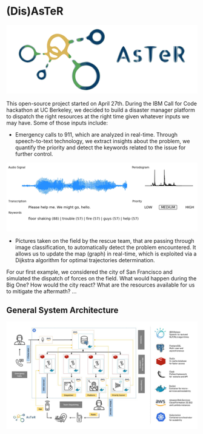 # (Dis)AsTeR

![LOGO](./figures/logo_aster.png)

This open-source project started on April 27th. During the IBM Call for Code hackathon at UC Berkeley, we decided to build a disaster manager platform to dispatch the right resources at the right time given whatever inputs we may have. Some of those inputs include:

- Emergency calls to 911, which are analyzed in real-time. Through speech-to-text technology, we extract insights about the problem, we quantify the priority and detect the keywords related to the issue for further control.

![CALL](./figures/analyzed_call.png)

- Pictures taken on the field by the rescue team, that are passing through image classification, to automatically detect the problem encountered. It allows us to update the map (graph) in real-time, which is exploited via a Dijkstra algorithm for optimal trajectories determination.

For our first example, we considered the city of San Francisco and simulated the dispatch of forces on the field. What would happen during the Big One? How would the city react? What are the resources available for us to mitigate the aftermath? ...

## General System Architecture

![ARCHI](./figures/architecture.jpg)
